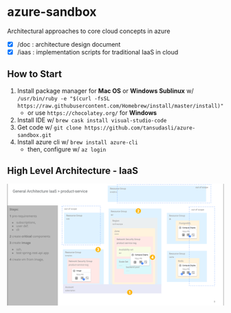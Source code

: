 # azure-sandbox

Architectural approaches to core cloud concepts in azure

- [x] /doc : architecture design document
- [x] /iaas : implementation scripts for traditional IaaS in cloud

## How to Start

1. Install package manager for **Mac OS** or **Windows Sublinux** w/ `/usr/bin/ruby -e "$(curl -fsSL https://raw.githubusercontent.com/Homebrew/install/master/install)"`
   - or use `https://chocolatey.org/` for **Windows**
2. Install IDE w/ `brew cask install visual-studio-code`
3. Get code w/ `git clone https://github.com/tansudasli/azure-sandbox.git`
4. Install azure cli w/ `brew install azure-cli`
   - then, configure w/ `az login`

## High Level Architecture - IaaS

![for IaaS](https://github.com/tansudasli/azure-sandbox/blob/master/iaas/Azure%20Architecture.png)
